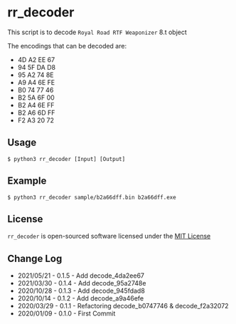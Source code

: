 
# rr_decoder
This script is to decode `Royal Road RTF Weaponizer` 8.t object

The encodings that can be decoded are:
- 4D A2 EE 67
- 94 5F DA D8
- 95 A2 74 8E
- A9 A4 6E FE
- B0 74 77 46
- B2 5A 6F 00
- B2 A4 6E FF
- B2 A6 6D FF
- F2 A3 20 72

## Usage
```
$ python3 rr_decoder [Input] [Output]
```

## Example
```
$ python3 rr_decoder sample/b2a66dff.bin b2a66dff.exe
```

## License
`rr_decoder` is open-sourced software licensed under the [MIT License](LICENSE)

## Change Log
- 2021/05/21 - 0.1.5 - Add decode_4da2ee67
- 2021/03/30 - 0.1.4 - Add decode_95a2748e
- 2020/10/28 - 0.1.3 - Add decode_945fdad8
- 2020/10/14 - 0.1.2 - Add decode_a9a46efe
- 2020/03/29 - 0.1.1 - Refactoring decode_b0747746 & decode_f2a32072
- 2020/01/09 - 0.1.0 - First Commit
